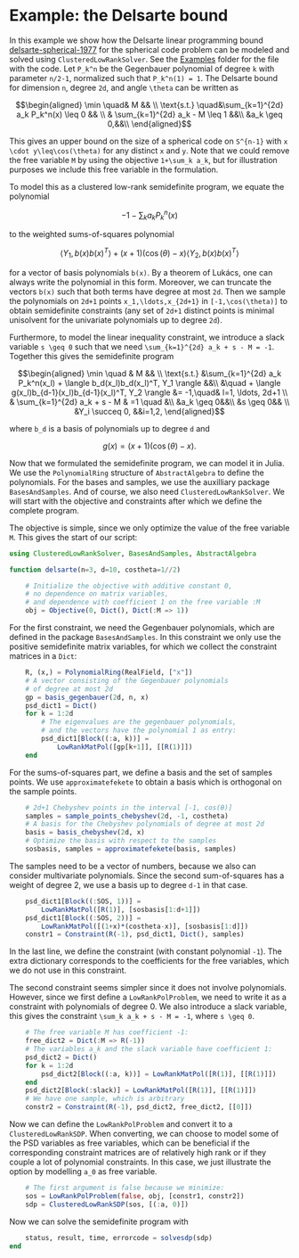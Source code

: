 # Example: the Delsarte bound

In this example we show how the Delsarte linear programming bound [delsarte-spherical-1977](@cite) for the spherical code problem can be modeled and solved using `ClusteredLowRankSolver`. See the [Examples](https://github.com/nanleij/ClusteredLowRankSolver.jl/tree/main/examples) folder for the file with the code. Let ``P_k^n`` be the Gegenbauer polynomial of degree ``k`` with parameter ``n/2-1``, normalized such that ``P_k^n(1) = 1``. The Delsarte bound for dimension ``n``, degree ``2d``, and angle ``\theta`` can be written as
```math
\begin{aligned}
    \min \quad& M && \\
    \text{s.t.} \quad&\sum_{k=1}^{2d} a_k P_k^n(x) \leq 0 && \\
     & \sum_{k=1}^{2d} a_k  -  M \leq 1 &&\\
     &a_k \geq 0,&&\\
\end{aligned}
```
This gives an upper bound on the size of a spherical code on ``S^{n-1}`` with ``x \cdot y\leq\cos(\theta)`` for any distinct ``x`` and ``y``. Note that we could remove the free variable ``M`` by using the objective ``1+\sum_k a_k``, but for illustration purposes we include this free variable in the formulation.

To model this as a clustered low-rank semidefinite program, we equate the polynomial
```math
- 1 - \sum_k a_k P^n_k(x)
```
to the weighted sums-of-squares polynomial
```math
\langle Y_1,b(x)b(x)^T \rangle + (x+1)(\cos(\theta)-x) \langle Y_2,b(x)b(x)^T\rangle
```
for a vector of basis polynomials ``b(x)``. By a theorem of Lukács, one can always write the polynomial in this form. Moreover, we can truncate the vectors ``b(x)`` such that both terms have degree at most ``2d``. Then we sample the polynomials on ``2d+1`` points ``x_1,\ldots,x_{2d+1}`` in ``[-1,\cos(\theta)]`` to obtain semidefinite constraints (any set of ``2d+1`` distinct points is minimal unisolvent for the univariate polynomials up to degree ``2d``).

Furthermore, to model the linear inequality constraint, we introduce a slack variable ``s \geq 0`` such that we need ``\sum_{k=1}^{2d} a_k + s - M = -1``.
Together this gives the semidefinite program
```math
\begin{aligned}
    \min \quad & M && \\
    \text{s.t.} &\sum_{k=1}^{2d} a_k P_k^n(x_l) + \langle b_d(x_l)b_d(x_l)^T, Y_1 \rangle &&\\
    &\quad + \langle g(x_l)b_{d-1}(x_l)b_{d-1}(x_l)^T, Y_2 \rangle &= -1,\quad& l=1, \ldots, 2d+1 \\
     & \sum_{k=1}^{2d} a_k + s - M & =1 \quad &\\
     &a_k \geq 0&&\\
     &s \geq 0&& \\
     &Y_i \succeq 0, &&i=1,2,
\end{aligned}
```
where ``b_d`` is a basis of polynomials up to degree ``d`` and
```math
g(x) = (x+1)(\cos(\theta)-x).
```

Now that we formulated the semidefinite program, we can model it in Julia.
We use the `PolynomialRing` structure of `AbstractAlgebra` to define the polynomials. For the bases and samples, we use the auxilliary package `BasesAndSamples`. And of course, we also need `ClusteredLowRankSolver`.
We will start with the objective and constraints after which we define the complete program.

The objective is simple, since we only optimize the value of the free variable ``M``. This gives the start of our script:
```julia
using ClusteredLowRankSolver, BasesAndSamples, AbstractAlgebra

function delsarte(n=3, d=10, costheta=1//2)

    # Initialize the objective with additive constant 0,
    # no dependence on matrix variables,
    # and dependence with coefficient 1 on the free variable :M
    obj = Objective(0, Dict(), Dict(:M => 1))

```
For the first constraint, we need the Gegenbauer polynomials, which are  defined in the package `BasesAndSamples`. In this constraint we only use the positive semidefinite matrix variables, for which we collect the constraint matrices in a `Dict`:
```julia
    R, (x,) = PolynomialRing(RealField, ["x"])
    # A vector consisting of the Gegenbauer polynomials
    # of degree at most 2d
    gp = basis_gegenbauer(2d, n, x)
    psd_dict1 = Dict()
    for k = 1:2d
        # The eigenvalues are the gegenbauer polynomials,
        # and the vectors have the polynomial 1 as entry:
        psd_dict1[Block((:a, k))] =
            LowRankMatPol([gp[k+1]], [[R(1)]])
    end
```
For the sums-of-squares part, we define a basis and the set of samples points. We use `approximatefekete` to obtain a basis which is orthogonal on the sample points.
```julia
    # 2d+1 Chebyshev points in the interval [-1, cos(θ)]
    samples = sample_points_chebyshev(2d, -1, costheta)
    # A basis for the Chebyshev polynomials of degree at most 2d
    basis = basis_chebyshev(2d, x)
    # Optimize the basis with respect to the samples
    sosbasis, samples = approximatefekete(basis, samples)
```
The samples need to be a vector of numbers, because we also can consider multivariate polynomials.
Since the second sum-of-squares has a weight of degree 2, we use a basis up to degree ``d-1`` in that case.
```julia
    psd_dict1[Block((:SOS, 1))] =
        LowRankMatPol([R(1)], [sosbasis[1:d+1]])
    psd_dict1[Block((:SOS, 2))] =
        LowRankMatPol([(1+x)*(costheta-x)], [sosbasis[1:d]])
    constr1 = Constraint(R(-1), psd_dict1, Dict(), samples)
```
In the last line, we define the constraint (with constant polynomial ``-1``). The extra dictionary corresponds to the coefficients for the free variables, which we do not use in this constraint.

The second constraint seems simpler since it does not involve polynomials. However, since we first define a `LowRankPolProblem`, we need to write it as a constraint with polynomials of degree 0. We also introduce a slack variable, this gives the constraint ``\sum_k a_k + s - M = -1``, where ``s \geq 0``.
```julia
    # The free variable M has coefficient -1:
    free_dict2 = Dict(:M => R(-1))
    # The variables a_k and the slack variable have coefficient 1:
    psd_dict2 = Dict()
    for k = 1:2d
        psd_dict2[Block((:a, k))] = LowRankMatPol([R(1)], [[R(1)]])
    end
    psd_dict2[Block(:slack)] = LowRankMatPol([R(1)], [[R(1)]])
    # We have one sample, which is arbitrary
    constr2 = Constraint(R(-1), psd_dict2, free_dict2, [[0]])
```
Now we can define the `LowRankPolProblem` and convert it to a `ClusteredLowRankSDP`. When converting, we can choose to model some of the PSD variables as free variables, which can be beneficial if the corresponding constraint matrices are of relatively high rank or if they couple a lot of polynomial constraints. In this case, we just illustrate the option by modelling ``a_0`` as free variable.
```julia
    # The first argument is false because we minimize:
    sos = LowRankPolProblem(false, obj, [constr1, constr2])
    sdp = ClusteredLowRankSDP(sos, [(:a, 0)])
```
Now we can solve the semidefinite program with
```julia
    status, result, time, errorcode = solvesdp(sdp)
end
```
